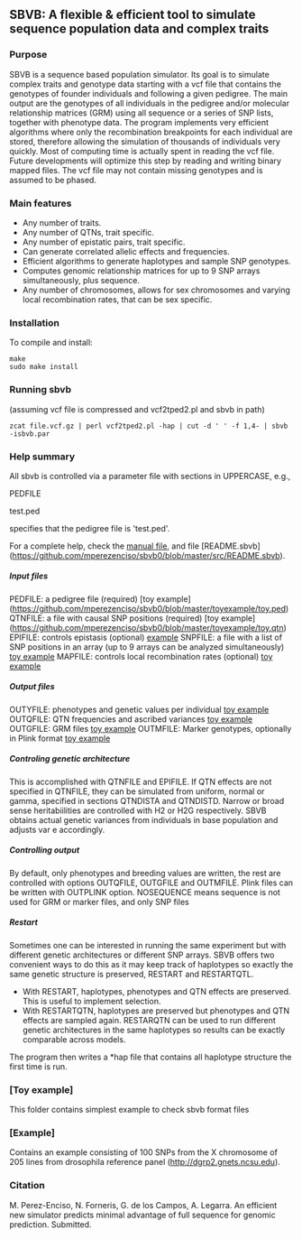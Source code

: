 ## SBVB: A flexible & efficient tool to simulate sequence population data and complex traits

### Purpose
SBVB is a sequence based population simulator. Its goal is to simulate complex traits and genotype data starting with a vcf file that contains the genotypes of founder individuals and following a given pedigree. The main output are the genotypes of all individuals in the pedigree and/or molecular relationship matrices (GRM) using all sequence or a series of SNP lists, together with phenotype data. The program implements very efficient algorithms where only the recombination breakpoints for each individual are stored, therefore allowing the simulation of thousands of individuals very quickly. Most of computing time is actually spent in reading the vcf file. Future developments will optimize this step by reading and writing binary mapped files. The vcf file may not contain missing genotypes and is assumed to be phased.

### Main features
- Any number of traits.
- Any number of QTNs, trait specific.
- Any number of epistatic pairs, trait specific.
- Can generate correlated allelic effects and frequencies.
- Efficient algorithms to generate haplotypes and sample SNP genotypes.
- Computes genomic relationship matrices for up to 9 SNP arrays simultaneously, plus sequence.
- Any number of chromosomes, allows for sex chromosomes and varying local recombination rates, that can be sex specific.

### Installation
To compile and install:
```
make
sudo make install
```

### Running sbvb
(assuming vcf file is compressed and vcf2tped2.pl and sbvb in path)
```
zcat file.vcf.gz | perl vcf2tped2.pl -hap | cut -d ' ' -f 1,4- | sbvb -isbvb.par
```
### Help summary
All sbvb is controlled via a parameter file with sections in UPPERCASE, e.g.,

PEDFILE

test.ped

specifies that the pedigree file is 'test.ped'. 

For a complete help, check the [manual file](https://github.com/mperezenciso/sbvb0/blob/master/SBVB_manual.pdf), and file [README.sbvb] (https://github.com/mperezenciso/sbvb0/blob/master/src/README.sbvb). 

##### Input files
PEDFILE: a pedigree file (required) [toy example] (https://github.com/mperezenciso/sbvb0/blob/master/toyexample/toy.ped)
QTNFILE: a file with causal SNP positions (required) [toy example] (https://github.com/mperezenciso/sbvb0/blob/master/toyexample/toy.qtn)
EPIFILE: controls epistasis (optional) [example](https://github.com/mperezenciso/sbvb0/blob/master/example/test.epi)
SNPFILE: a file with a list of SNP positions in an array (up to 9 arrays can be analyzed simultaneously) [toy example](https://github.com/mperezenciso/sbvb0/blob/master/toyexample/toy.chip)
MAPFILE: controls local recombination rates (optional) [toy example](https://github.com/mperezenciso/sbvb0/blob/master/toyexample/toy.map)

##### Output files
OUTYFILE: phenotypes and genetic values per individual [toy example](https://github.com/mperezenciso/sbvb0/blob/master/toyexample/toy.outy)
OUTQFILE: QTN frequencies and ascribed variances [toy example](https://github.com/mperezenciso/sbvb0/blob/master/toyexample/toy.outq)
OUTGFILE: GRM files [toy example](https://github.com/mperezenciso/sbvb0/blob/master/toyexample/toy.grm.1)
OUTMFILE: Marker genotypes, optionally in Plink format [toy example](https://github.com/mperezenciso/sbvb0/blob/master/toyexample/toy.outm.0)

##### Controling genetic architecture
This is accomplished with QTNFILE and EPIFILE. If QTN effects are not specified in QTNFILE, they can be simulated from uniform, normal or gamma, specified in sections QTNDISTA and QTNDISTD. Narrow or broad sense heritabiilities are controlled with H2 or H2G respectively. SBVB obtains actual genetic variances from individuals in base population and adjusts var e accordingly.

##### Controlling output
By default, only phenotypes and breeding values are written, the rest are controlled with options OUTQFILE, OUTGFILE and OUTMFILE.
Plink files can  be written with OUTPLINK option. 
NOSEQUENCE means sequence is not used for GRM or marker files, and only SNP files 

##### Restart
Sometimes one can be interested in running the same experiment but with different genetic architectures or different SNP arrays. SBVB offers two convenient ways to do this as it may keep track of haplotypes so exactly the same genetic structure is preserved, RESTART and RESTARTQTL. 

- With RESTART, haplotypes, phenotypes and QTN effects are preserved. This is useful to implement selection.
- With RESTARTQTN, haplotypes are preserved but phenotypes and QTN effects are sampled again. RESTARQTN can be used to run different genetic architectures in the same haplotypes so results can be exactly comparable across models.

The program then writes a *hap file that contains all haplotype structure the first time is run.

### [Toy example]
This folder contains simplest example to check sbvb format files

### [Example]
Contains an example consisting of 100 SNPs from the X chromosome of 205 lines from drosophila reference panel (http://dgrp2.gnets.ncsu.edu). 

### Citation
M. Perez-Enciso, N. Forneris, G. de los Campos, A. Legarra. An efficient new simulator predicts minimal advantage of full sequence for genomic prediction. Submitted.
